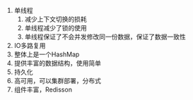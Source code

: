 1. 单线程
	1. 减少上下文切换的损耗
	2. 单线程减少了锁的使用
	3. 单线程保证了不会并发修改同一份数据，保证了数据一致性
2. IO多路复用
3. 整体上是一个HashMap
4. 提供丰富的数据结构，使用简单
5. 持久化
6. 高可用，可以集群部署，分布式
7. 组件丰富，Redisson